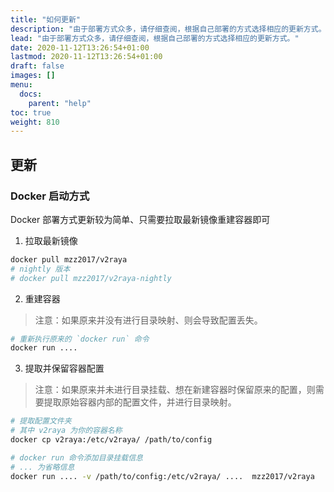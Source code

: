 ```yaml
---
title: "如何更新"
description: "由于部署方式众多，请仔细查阅，根据自己部署的方式选择相应的更新方式。"
lead: "由于部署方式众多，请仔细查阅，根据自己部署的方式选择相应的更新方式。"
date: 2020-11-12T13:26:54+01:00
lastmod: 2020-11-12T13:26:54+01:00
draft: false
images: []
menu:
  docs:
    parent: "help"
toc: true
weight: 810
---
```


## 更新

### Docker 启动方式

Docker 部署方式更新较为简单、只需要拉取最新镜像重建容器即可

1. 拉取最新镜像

```bash
docker pull mzz2017/v2raya
# nightly 版本
# docker pull mzz2017/v2raya-nightly
```

2. 重建容器

> 注意：如果原来并没有进行目录映射、则会导致配置丢失。

```bash
# 重新执行原来的 `docker run` 命令
docker run ....
```

3. 提取并保留容器配置

> 注意：如果原来并未进行目录挂载、想在新建容器时保留原来的配置，则需要提取原始容器内部的配置文件，并进行目录映射。

```bash
# 提取配置文件夹
# 其中 v2raya 为你的容器名称
docker cp v2raya:/etc/v2raya/ /path/to/config

# docker run 命令添加目录挂载信息
# ... 为省略信息
docker run .... -v /path/to/config:/etc/v2raya/ ....  mzz2017/v2raya
```
